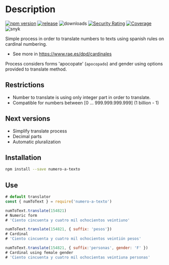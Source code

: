 # Description

[![npm version](https://badge.fury.io/js/numero-a-texto.svg)](https://npmjs.org/package/numero-a-texto)
[![release](https://img.shields.io/github/release-date/rolivares/numero-a-texto-es-js)](https://www.npmjs.com/package/numero-a-texto?activeTab=versions)
![downloads](https://img.shields.io/npm/dw/numero-a-texto)
[![Security Rating](https://sonarcloud.io/api/project_badges/measure?project=rolivares_num-to-text-es-js&metric=security_rating)](https://sonarcloud.io/summary/new_code?id=rolivares_num-to-text-es-js)
[![Coverage](https://sonarcloud.io/api/project_badges/measure?project=rolivares_num-to-text-es-js&metric=coverage)](https://sonarcloud.io/summary/new_code?id=rolivares_num-to-text-es-js)
![snyk](https://snyk.io/test/github/rolivares/numero-a-texto/badge.svg)

Simple process in order to translate numbers to texts using spanish rules on cardinal numbering.

* See more in <https://www.rae.es/dpd/cardinales>

Process considers forms 'apocopate' (`apocopado`) and gender using options provided to translate method.

## Restrictions

* Number to translate is using only integer part in order to translate.
* Compatible for numbers between [0 ... 999.999.999.999] (1 billion - 1)

## Next versions

* Simplify translate process
* Decimal parts
* Automatic pluralization

## Installation

```sh
npm install --save numero-a-texto
```

## Use

```js
# default translator
const { numToText } = require('numero-a-texto')

numToText.translate(154821)
# Numeric form
# 'Ciento cincuenta y cuatro mil ochocientos veintiuno'

numToText.translate(154821, { suffix: 'pesos'})
# Cardinal
# 'Ciento cincuenta y cuatro mil ochocientos veintiún pesos'

numToText.translate(154821, { suffix:'personas', gender: 'F' })
# Cardinal using female gender
# 'Ciento cincuenta y cuatro mil ochocientas veintiuna personas'
```
